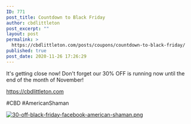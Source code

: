 ```yaml
---
ID: 771
post_title: Countdown to Black Friday
author: cbdlittleton
post_excerpt: ""
layout: post
permalink: >
  https://cbdlittleton.com/posts/coupons/countdown-to-black-friday/
published: true
post_date: 2020-11-26 17:26:29
---
```

It's getting close now! Don't forget our 30% OFF is running now until the end of the month of November!

<a href="https://cbdlittleton.com">https://cbdlittleton.com</a>

#CBD #AmericanShaman

<a title="30-off-black-friday-facebook-american-shaman.png" href="https://cbdlittleton.com/wp-content/uploads/2020/11/1606436654457-1.png"><img title="30-off-black-friday-facebook-american-shaman.png" src="https://cbdlittleton.com/wp-content/uploads/2020/11/1606436654457-1.png" alt="30-off-black-friday-facebook-american-shaman.png" /></a>
